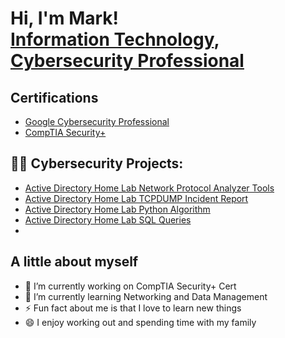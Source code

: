 <h1>Hi, I'm Mark! <br/><a href="https://github.com/MarkElizondo">Information Technology</a>, <a href="https://www.linkedin.com/in/mark-elizondo-91aa28ab/">Cybersecurity Professional</a>

 <h2>Certifications</h2>

- [Google Cybersecurity Professional](https://coursera.org/share/7c2da8a4e38e5d0302f6a6b329f4998b)
- [CompTIA Security+](https://static.vecteezy.com/system/resources/previews/002/241/283/large_2x/coming-soon-neon-signs-style-text-free-vector.jpg)

<h2>👨‍💻 Cybersecurity Projects:</h2>
  
- [Active Directory Home Lab Network Protocol Analyzer Tools](https://github.com/MarkElizondo/Network-Protocol-Analyzer-Tools) 
- [Active Directory Home Lab TCPDUMP Incident Report](https://github.com/MarkElizondo/Incident-Report-Analysis-using-TCPDUMP)
- [Active Directory Home Lab Python Algorithm](https://github.com/MarkElizondo/Python-Algorithm)
- [Active Directory Home Lab SQL Queries](https://github.com/MarkElizondo/Filters-to-SQL-Queries)
- 
<h2>A little about myself</h2>

- 🔭 I’m currently working on CompTIA Security+ Cert
- 🌱 I’m currently learning Networking and Data Management
- ⚡ Fun fact about me is that I love to learn new things
- 😄 I enjoy working out and spending time with my family
